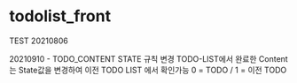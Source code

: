 # todolist_front

TEST
20210806

20210910 - TODO_CONTENT STATE 규칙 변경
TODO-LIST에서 완료한 Content는 State값을 변경하여
이전 TODO LIST 에서 확인가능 0 = TODO / 1 = 이전 TODO

